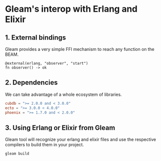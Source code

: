 # Gleam's interop with Erlang and Elixir

## 1. External bindings

Gleam provides a very simple FFI mechanism to reach any function
on the BEAM.

```gleam
@external(erlang, "observer", "start")
fn observer() -> ok
```

## 2. Dependencies

We can take advantage of a whole ecosystem of libraries.

```toml
cubdb = ">= 2.0.0 and < 3.0.0"
ecto = ">= 3.0.0 < 4.0.0"
phoenix = ">= 1.7.0 and < 2.0.0"
```

## 3. Using Erlang or Elixir from Gleam

Gleam tool will recognize your erlang and elixir files and
use the respective compilers to build them in your project.

```sh
gleam build
```
